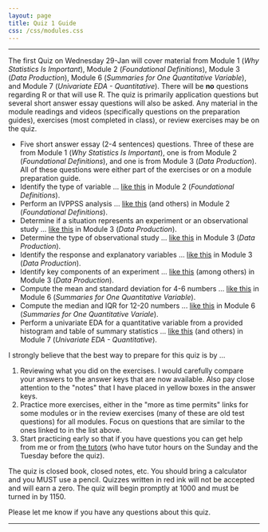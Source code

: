 ```yaml
---
layout: page
title: Quiz 1 Guide
css: /css/modules.css
---
```


----

The first Quiz on Wednesday 29-Jan will cover material from Module 1 (*Why Statistics Is Important*), Module 2 (*Foundational Definitions*), Module 3 (*Data Production*), Module 6 (*Summaries for One Quantitative Variable*), and Module 7 (*Univariate EDA - Quantitative*). There will be **no** questions regarding R or that will use R. The quiz is primarily application questions but several short answer essay questions will also be asked. Any material in the module readings and videos (specifically questions on the preparation guides), exercises (most completed in class), or review exercises may be on the quiz.

* Five short answer essay (2-4 sentences) questions. Three of these are from Module 1 (*Why Statistics Is Important*), one is from Module 2 (*Foundational Definitions*), and one is from Module 3 (*Data Production*). All of these questions were either part of the exercises or on a module preparation guide.
* Identify the type of variable ... [like this](../../modules/CE/FoundationalDefns_CE.html#types-of-variables-i) in Module 2 (*Foundational Definitions*).
* Perform an IVPPSS analysis ... [like this](../../modules/CE/FoundationalDefns_CE.html#sustainability-survey) (and others) in Module 2 (*Foundational Definitions*).
* Determine if a situation represents an experiment or an observational study ... [like this](../../modules/CE/DataProduction_CE1.html#study-types-i) in Module 3 (*Data Production*).
* Determine the type of observational study ... [like this](../../modules/CE/../../modules/CE/DataProduction_CE1.html#types-of-observational-studies-i) in Module 3 (*Data Production*).
* Identify the response and explanatory variables ... [like this](../../modules/CE/../../modules/CE/DataProduction_CE1.html#identify-response-and-explanatory-variables-i) in Module 3 (*Data Production*).
* Identify key components of an experiment ... [like this](../../modules/CE/../../modules/CE/DataProduction_CE1.html#blood-pressure-study) (among others) in Module 3 (*Data Production*).
* Compute the mean and standard deviation for 4-6 numbers ... [like this](../../modules/CE/UEDAQuant1_CE.html#hand-calculations) in Module 6 (*Summaries for One Quantitative Variable*).
* Compute the median and IQR for 12-20 numbers ... [like this](../../modules/CE/UEDAQuant1_CE.html#hand-calculations) in Module 6 (*Summaries for One Quantitative Variale*).
* Perform a univariate EDA for a quantitative variable from a provided histogram and table of summary statistics ... [like this](../../modules/CE/UEDAQuant2_CE1.html#commute-times) (and others) in Module 7 (*Univariate EDA - Quantitative*).

I strongly believe that the best way to prepare for this quiz is by ...

1. Reviewing what you did on the exercises. I would carefully compare your answers to the answer keys that are now available. Also pay close attention to the "notes" that I have placed in yellow boxes in the answer keys.
1. Practice more exercises, either in the "more as time permits" links for some modules or in the review exercises (many of these are old test questions) for all modules. Focus on questions that are similar to the ones linked to in the list above.
1. Start practicing early so that if you have questions you can get help from me or from [the tutors](Syllabus-Current.html#tutors) (who have tutor hours on the Sunday and the Tuesday before the quiz).

The quiz is closed book, closed notes, etc. You should bring a calculator and you MUST use a pencil. Quizzes written in red ink will not be accepted and will earn a zero. The quiz will begin promptly at 1000 and must be turned in by 1150.

Please let me know if you have any questions about this quiz.

----
